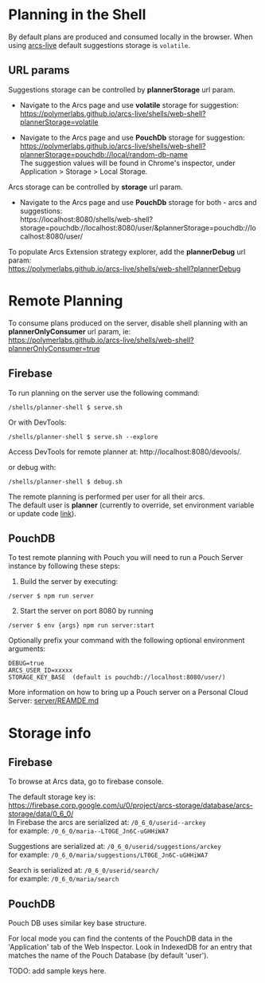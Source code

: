 # Planning in the Shell

By default plans are produced and consumed locally in the browser.
When using [arcs-live](https://polymerlabs.github.io/arcs-live/shells/web-shell) default suggestions storage is `volatile`.

## URL params
Suggestions storage can be controlled by **plannerStorage** url param. 

* Navigate to the Arcs page and use **volatile** storage for suggestion:  
https://polymerlabs.github.io/arcs-live/shells/web-shell?plannerStorage=volatile

* Navigate to the Arcs page and use **PouchDb** storage for suggestion:  
https://polymerlabs.github.io/arcs-live/shells/web-shell?plannerStorage=pouchdb://local/random-db-name  
The suggestion values will be found in Chrome's inspector, under Application > Storage > Local Storage.

Arcs storage can be controlled by **storage** url param. 
* Navigate to the Arcs page and use **PouchDb** storage for both - arcs and suggestions:  
https://localhost:8080/shells/web-shell?storage=pouchdb://localhost:8080/user/&plannerStorage=pouchdb://localhost:8080/user/


To populate Arcs Extension strategy explorer, add the **plannerDebug** url param:  
https://polymerlabs.github.io/arcs-live/shells/web-shell?plannerDebug

# Remote Planning 
To consume plans produced on the server, disable shell planning with an **plannerOnlyConsumer** url param, ie:  
https://polymerlabs.github.io/arcs-live/shells/web-shell?plannerOnlyConsumer=true

## Firebase
To run planning on the server use the following command:
```
/shells/planner-shell $ serve.sh
```

Or with DevTools:
```
/shells/planner-shell $ serve.sh --explore
```
Access DevTools for remote planner at: http://localhost:8080/devools/.


or debug with:
```
/shells/planner-shell $ debug.sh
```

The remote planning is performed per user for all their arcs.  
The default user is **planner** (currently to override, set environment variable or update code [link](https://github.com/PolymerLabs/arcs/blob/master/shells/planner-shell/index.js#L23)).

## PouchDB
To test remote planning with Pouch you will need to run a Pouch Server instance by following these steps:

1. Build the server by executing:
```
/server $ npm run server
```
2. Start the server on port 8080 by running 
```
/server $ env {args} npm run server:start
```
Optionally prefix your command with the following optional environment arguments:
```
DEBUG=true
ARCS_USER_ID=xxxxx
STORAGE_KEY_BASE  (default is pouchdb://localhost:8080/user/)
```

More information on how to bring up a Pouch server on a Personal Cloud Server: [server/REAMDE.md](../../../server/README.md)


# Storage info
## Firebase
To browse at Arcs data, go to firebase console.

The default storage key is:
https://firebase.corp.google.com/u/0/project/arcs-storage/database/arcs-storage/data/0_6_0/  
In Firebase the arcs are serialized at:
`/0_6_0/userid--arckey`  
for example:
`/0_6_0/maria--LT0GE_Jn6C-uGHHiWA7`

Suggestions are serialized at: `/0_6_0/userid/suggestions/arckey`  
for example:
`/0_6_0/maria/suggestions/LT0GE_Jn6C-uGHHiWA7`

Search is serialized at: `/0_6_0/userid/search/`  
for example: `/0_6_0/maria/search`

## PouchDB
Pouch DB uses similar key base structure.

For local mode you can find the contents of the PouchDB data in the 'Application' tab of the Web Inspector. Look in IndexedDB for an entry that matches the name of the Pouch Database (by default 'user').

TODO: add sample keys here.

